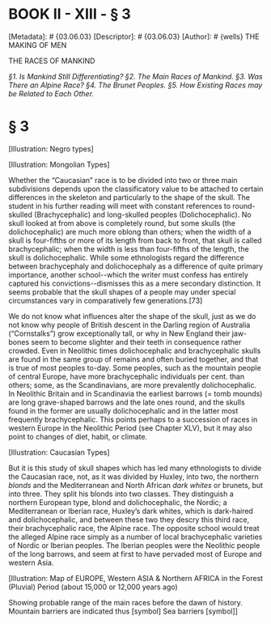 # BOOK II - XIII - § 3
[Metadata]: # {03.06.03}
[Descriptor]: # {03.06.03}
[Author]: # {wells}
THE MAKING OF MEN

THE RACES OF MANKIND

_§1. Is Mankind Still Differentiating? §2. The Main Races of      Mankind.
§3. Was There an Alpine Race? §4. The Brunet Peoples. §5.      How Existing
Races may be Related to Each Other._

# § 3
[Illustration: Negro types]

[Illustration: Mongolian Types]

Whether the “Caucasian” race is to be divided into two or three main
subdivisions depends upon the classificatory value to be attached to certain
differences in the skeleton and particularly to the shape of the skull. The
student in his further reading will meet with constant references to
round-skulled (Brachycephalic) and long-skulled peoples (Dolichocephalic). No
skull looked at from above is completely round, but some skulls (the
dolichocephalic) are much more oblong than others; when the width of a skull is
four-fifths or more of its length from back to front, that skull is called
brachycephalic; when the width is less than four-fifths of the length, the
skull is dolichocephalic. While some ethnologists regard the difference between
brachycephaly and dolichocephaly as a difference of quite primary importance,
another school--which the writer must confess has entirely captured his
convictions--dismisses this as a mere secondary distinction. It seems probable
that the skull shapes of a people may under special circumstances vary in
comparatively few generations.[73]

We do not know what influences alter the shape of the skull, just as we do not
know why people of British descent in the Darling region of Australia
(“Cornstalks”) grow exceptionally tall, or why in New England their jaw-bones
seem to become slighter and their teeth in consequence rather crowded. Even in
Neolithic times dolichocephalic and brachycephalic skulls are found in the same
group of remains and often buried together, and that is true of most peoples
to-day. Some peoples, such as the mountain people of central Europe, have more
brachycephalic individuals per cent. than others; some, as the Scandinavians,
are more prevalently dolichocephalic. In Neolithic Britain and in Scandinavia
the earliest barrows (= tomb mounds) are long grave-shaped barrows and the late
ones round, and the skulls found in the former are usually dolichocephalic and
in the latter most frequently brachycephalic. This points perhaps to a
succession of races in western Europe in the Neolithic Period (see Chapter
XLV), but it may also point to changes of diet, habit, or climate.

[Illustration: Caucasian Types]

But it is this study of skull shapes which has led many ethnologists to divide
the Caucasian race, not, as it was divided by Huxley, into two, the northern
_blonds_ and the Mediterranean and North African _dark whites_ or brunets, but
into three. They split his blonds into two classes. They distinguish a northern
European type, blond and dolichocephalic, the Nordic; a Mediterranean or
Iberian race, Huxley’s dark whites, which is dark-haired and dolichocephalic,
and between these two they descry this third race, their brachycephalic race,
the Alpine race. The opposite school would treat the alleged Alpine race simply
as a number of local brachycephalic varieties of Nordic or Iberian peoples. The
Iberian peoples were the Neolithic people of the long barrows, and seem at
first to have pervaded most of Europe and western Asia.

[Illustration: Map of EUROPE, Western ASIA & Northern AFRICA in the Forest
(Pluvial) Period (about 15,000 or 12,000 years ago)

Showing probable range of the main races before the dawn of history. Mountain
barriers are indicated thus [symbol] Sea barriers [symbol]]


